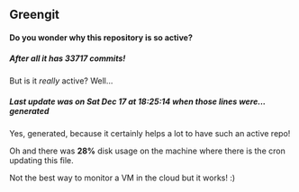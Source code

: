 ## Greengit

#### Do you wonder why this repository is so active?

##### After all it has 33717 commits!

But is it *really* active? Well...

##### Last update was on Sat Dec 17 at 18:25:14 when those lines were... generated

Yes, generated, because it certainly helps a lot to have such an active repo!

Oh and there was **28%** disk usage on the machine
where there is the cron updating this file.

Not the best way to monitor a VM in the cloud but it works! :)

